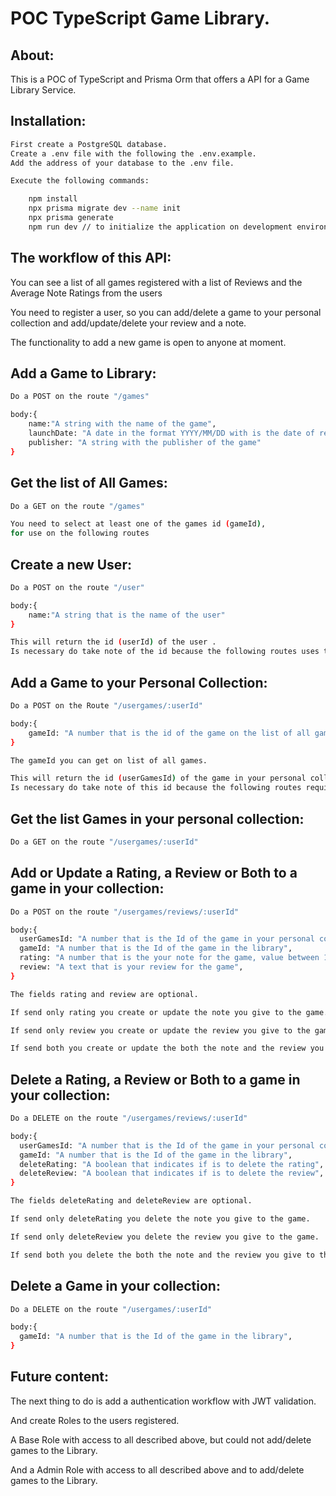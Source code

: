 # POC TypeScript Game Library.

## About:

This is a POC of TypeScript and Prisma Orm that offers a API for a Game Library Service.

## Installation:

```bash
First create a PostgreSQL database.
Create a .env file with the following the .env.example.
Add the address of your database to the .env file.

Execute the following commands:

    npm install
    npx prisma migrate dev --name init
    npx prisma generate
    npm run dev // to initialize the application on development environment.

```

## The workflow of this API:

You can see a list of all games registered with a list of Reviews and the Average Note Ratings from the users

You need to register a user, so you can add/delete a game to your personal collection and add/update/delete your review and a note.

The functionality to add a new game is open to anyone at moment.

## Add a Game to Library:

```bash
Do a POST on the route "/games"

body:{
    name:"A string with the name of the game",
    launchDate: "A date in the format YYYY/MM/DD with is the date of release of the game",
    publisher: "A string with the publisher of the game"
}
```

## Get the list of All Games:

```bash
Do a GET on the route "/games"

You need to select at least one of the games id (gameId),
for use on the following routes
```

## Create a new User:

```bash
Do a POST on the route "/user"

body:{
    name:"A string that is the name of the user"
}

This will return the id (userId) of the user .
Is necessary do take note of the id because the following routes uses them as parameter
```

## Add a Game to your Personal Collection:

```bash
Do a POST on the Route "/usergames/:userId"

body:{
    gameId: "A number that is the id of the game on the list of all games"
}

The gameId you can get on list of all games.

This will return the id (userGamesId) of the game in your personal collection.
Is necessary do take note of this id because the following routes requires.
```

## Get the list Games in your personal collection:

```bash
Do a GET on the route "/usergames/:userId"
```

## Add or Update a Rating, a Review or Both to a game in your collection:

```bash
Do a POST on the route "/usergames/reviews/:userId"

body:{
  userGamesId: "A number that is the Id of the game in your personal collection",
  gameId: "A number that is the Id of the game in the library",
  rating: "A number that is the your note for the game, value between 1 and 5",
  review: "A text that is your review for the game",
}

The fields rating and review are optional.

If send only rating you create or update the note you give to the game.

If send only review you create or update the review you give to the game.

If send both you create or update the both the note and the review you give to the game.

```

## Delete a Rating, a Review or Both to a game in your collection:

```bash
Do a DELETE on the route "/usergames/reviews/:userId"

body:{
  userGamesId: "A number that is the Id of the game in your personal collection",
  gameId: "A number that is the Id of the game in the library",
  deleteRating: "A boolean that indicates if is to delete the rating",
  deleteReview: "A boolean that indicates if is to delete the review",
}

The fields deleteRating and deleteReview are optional.

If send only deleteRating you delete the note you give to the game.

If send only deleteReview you delete the review you give to the game.

If send both you delete the both the note and the review you give to the game.
```

## Delete a Game in your collection:

```bash
Do a DELETE on the route "/usergames/:userId"

body:{
  gameId: "A number that is the Id of the game in the library",
}
```

## Future content:

The next thing to do is add a authentication workflow with JWT validation.

And create Roles to the users registered.

A Base Role with access to all described above, but could not add/delete games to the Library.

And a Admin Role with access to all described above and to add/delete games to the Library.
